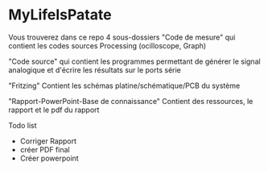 # MyLifeIsPatate

Vous trouverez dans ce repo 4 sous-dossiers
"Code de mesure" qui contient les codes sources Processing (ocilloscope, Graph)

"Code source" qui contient les programmes permettant de générer le signal analogique et
d'écrire les résultats sur le ports série

"Fritzing" Contient les schémas platine/schématique/PCB du système

"Rapport-PowerPoint-Base de connaissance" Contient des ressources, le rapport et le pdf du rapport


Todo list

- Corriger Rapport
- créer PDF final
- Créer powerpoint
